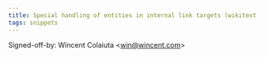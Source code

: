 ```yaml
---
title: Special handling of entities in internal link targets (wikitext, 2c92d1b)
tags: snippets
---
```


Signed-off-by: Wincent Colaiuta &lt;win@wincent.com&gt;
